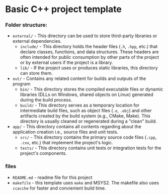 # Basic C++ project template

### Folder structure:
 - `external/` - This directory can be used to store third-party libraries or external dependencies.
    - `include/` - This directory holds the header files (`.h`, `.hpp`, etc.) that declare classes, functions, and data structures. These headers are often intended for public consumption by other parts of the project or by external users if the project is a library.
    - `lib/` - If the project uses or produces static libraries, this directory can store them.
 - `out/` - Contains any related content for builds and outputs of the program
    - `bin/` - This directory stores the compiled executable files or dynamic libraries (DLLs on Windows, shared objects on Linux) generated during the build process.
    - `build/` - This directory serves as a temporary location for intermediate build files, such as object files (`.o`, `.obj`) and other artifacts created by the build system (e.g., CMake, Make). This directory is usually cleaned or regenerated during a "clean" build.
- `app/` - This directory contains all contents regarding about the application creation i.e., source files and unit tests.
    - `src/` - This directory contains the primary source code files (`.cpp`, `.cxx`, etc.) that implement the project's logic.
    - `tests/` - This directory contains unit tests or integration tests for the project's components.

### files
 - `README.md` - readme file for this project
 - `makefile` - this template uses `make` and MSYS2. The makefile also uses `ccacche` for faster and convienient build time.